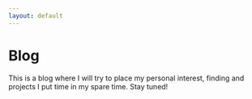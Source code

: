 ```yaml
---
layout: default
---
```

# Blog

This is a blog where I will try to place my personal interest, finding and projects I put time in my spare time. Stay tuned!
